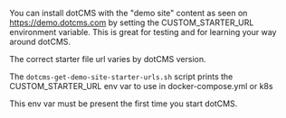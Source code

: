 You can install dotCMS with the "demo site" content as seen on https://demo.dotcms.com
by setting the CUSTOM_STARTER_URL environment variable.
This is great for testing and for learning your way around dotCMS.

The correct starter file url varies by dotCMS version.

The `dotcms-get-demo-site-starter-urls.sh` script prints the 
CUSTOM_STARTER_URL env var to use in docker-compose.yml or k8s

This env var must be present the first time you start dotCMS.
